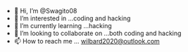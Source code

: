 - 👋 Hi, I’m @Swagito08
- 👀 I’m interested in ...coding and hacking
- 🌱 I’m currently learning ...hacking
- 💞️ I’m looking to collaborate on ...both coding and hacking
- 📫 How to reach me ... wilbard2020@outlook.com


<!---
Swagito08/Swagito08 is a ✨ special ✨ repository because its `README.md` (this file) appears on your GitHub profile.
You can click the Preview link to take a look at your changes.
--->

